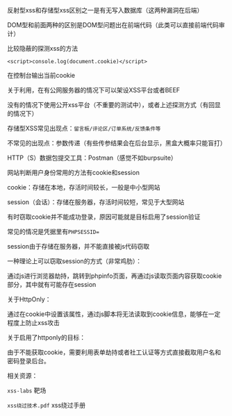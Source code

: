 反射型xss和存储型xss区别之一是有无写入数据库（这两种漏洞在后端）

DOM型和前面两种的区别是DOM型问题出在前端代码（此类可以直接前端代码审计）

比较隐蔽的探测xss的方法
```
<script>console.log(document.cookie)</script>
```
在控制台输出当前cookie

关于利用，在有公网服务器的情况下可以架设XSS平台或者BEEF

没有的情况下使用公开xss平台（不重要的测试中），或者上述探测方式（有回显的情况下）

存储型XSS常见出现点：`留言板/评论区/订单系统/反馈条件等`

不常见的出现点：参数传递（有些传参结果会在后台显示，黑盒大概率只能盲打）

HTTP（S）数据包提交工具：Postman（感觉不如burpsuite）



网站判断用户身份常用的方法有cookie和session

cookie：存储在本地，存活时间较长，一般是中小型网站

session（会话）：存储在服务器，存活时间较短，常见于大型网站

有时窃取cookie并不能成功登录，原因可能就是目标启用了session验证

常见的情况是凭据里有`PHPSESSID=`

session由于存储在服务器，并不能直接被js代码窃取

一种理论上可以窃取session的方式（非常鸡肋）：

通过js进行浏览器劫持，跳转到phpinfo页面，再通过js读取页面内容获取cookie部分，其中就有可能存在session



关于HttpOnly：

通过在cookie中设置该属性，通过js脚本将无法读取到cookie信息，能够在一定程度上防止xss攻击



关于启用了httponly的目标：

由于不能获取cookie，需要利用表单劫持或者社工认证等方式直接截取用户名和密码登录后台。



相关资源：

`xss-labs`	靶场

`xss绕过技术.pdf`	xss绕过手册
